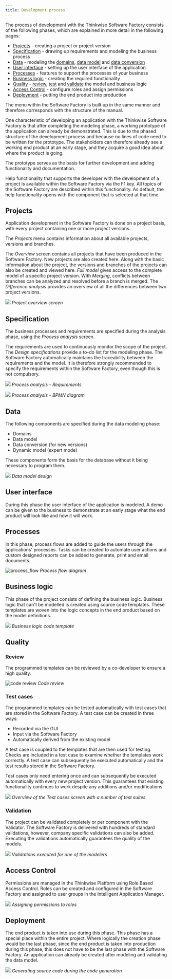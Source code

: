 ```yaml
---
title: Development process
---
```


The process of development with the Thinkwise Software Factory consists of the following phases, which are explained in more detail in the following pages:

- [Projects](overview.html) - creating a project or project version
- [Specification](process_analysis) - drawing up requirements and modeling the business process
- [Data](data_model.html) - modeling the [domains](domains.html), [data model](data_model.html) and [data conversion](data_conversion.html)
- [User interface](menus.html) - setting up the user interface of the application
- [Processes](tasks.html) - features to support the processes of your business
- [Business logic](functionality.html) - creating the required functionality
- [Quality](code_review.html) - [review](code_review.html), [test](test_cases.html) and [validate](validation.html) the model and business logic
- [Access Control](roles) - configure roles and assign permissions
- [Deployment](creation.html) - putting the end product into production

The menu within the Software Factory is built up in the same manner and therefore corresponds with the structure of the manual.

One characteristic of developing an application with the Thinkwise Software Factory is that after completing the modeling phase, a working prototype of the application can already be demonstrated. This is due to the phased structure of the development process and because no lines of code need to be written for the prototype. The stakeholders can therefore already see a working end product at an early stage, and they acquire a good idea about where the product is going.

The prototype serves as the basis for further development and adding functionality and documentation.

Help functionality that supports the developer with the development of a project is available within the Software Factory via the F1 key. All topics of the Software Factory are described within this functionality. As default, the help functionality opens with the component that is selected at that time.

## Projects

Application development in the Software Factory is done on a project basis, with every project containing one or more project versions.

The *Projects* menu contains information about all available projects, versions and branches.

The *Overview* screen contains all projects that have been produced in the Software Factory. New projects are also created here. Along with the basic information about the project, the versions and branches of the projects can also be created and viewed here. *Full model* gives access to the complete model of a specific project version. With *Merging*, conflicts between branches can be analyzed and resolved before a branch is merged. The *Difference analysis* provides an overview of all the differences between two project versions.

![](assets/sf/image9.png)
*Project overview screen*

## Specification

The business processes and requirements are specified during the analysis phase, using the *Process analysis* screen.

The requirements are used to continuously monitor the scope of the project. The *Design specifications* provide a to-do list for the modeling phase. The Software Factory automatically maintains the traceability between the requirements and the model. It is therefore strongly recommended to specify the requirements within the Software Factory, even though this is not compulsory.

![](assets/sf/image10.png)
*Process analysis - Requirements*

![](assets/sf/image11.png)
*Process analysis - BPMN diagram*

## Data

The following components are specified during the data modeling phase:

- Domains
- Data model
- Data conversion (for new versions)
- Dynamic model (expert mode)

These components form the basis for the database without it being necessary to program them.

![](assets/sf/image12.png)
*Data model design*

## User interface

During this phase the user interface of the application is modeled. A demo can be given to the business to demonstrate at an early stage what the end product will look like and how it will work.

## Processes

In this phase, process flows are added to guide the users through the applications' processes. Tasks can be created to automate user actions and custom designed reports can be added to generate, print and email documents.

![process_flow](assets/sf/process_flow.png)
*Process flow diagram*

## Business logic

This phase of the project consists of defining the business logic. Business logic that can't be modelled is created using source code templates. These templates are woven into the logic concepts in the end product based on the model definitions.

![](assets/sf/image14.png)
*Business logic code template*

## Quality

### Review

The programmed templates can be reviewed by a co-developer to ensure a high quality.

![code review](assets/sf/code_review.png)
*Code review*

### Test cases

The programmed templates can be tested automatically with test cases that are stored in the Software Factory. A test case can be created in three ways:

- Recorded via the GUI
- Input via the Software Factory
- Automatically derived from the existing model

A test case is coupled to the templates that are then used for testing. Checks are included in a test case to examine whether the templates work correctly. A test case can subsequently be executed automatically and the test results stored in the Software Factory.

Test cases only need entering once and can subsequently be executed automatically with every new project version. This guarantees that existing functionality continues to work despite any additions and/or modifications.

![](assets/sf/image15.png)
*Overview of the Test cases screen with a number of test suites*

### Validation

The project can be validated completely or per component with the Validator. The Software Factory is delivered with hundreds of standard validations, however, company specific validations can also be added. Executing the validations automatically guarantees the quality of the models.

![](assets/sf/image13.png)
*Validations executed for one of the modelers*

## Access Control

Permissions are managed in the Thinkwise Platform using Role Based Access Control.
Roles can be created and configured in the Software Factory and assigned to user groups in the Intelligent Application Manager.

![](assets/sf/assign_rights.png)
*Assigning permissions to roles*

## Deployment

The end product is taken into use during this phase. This phase has a special place within the entire project. Where logically the creation phase would be the last phase, since the end product is taken into production during this phase, this does not have to be the last phase with the Software Factory. An application can already be created after modeling and validating the data model.

![](assets/sf/image17.png)
*Generating source code during the code generation*